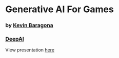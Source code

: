 
# Generative AI For Games

### by [Kevin Baragona](https://twitter.com/kevinbaragona)
### [DeepAI](https://deep.ai)

View presentation [here](https://deep-ai-inc.github.io/ai-games/presentation.html)